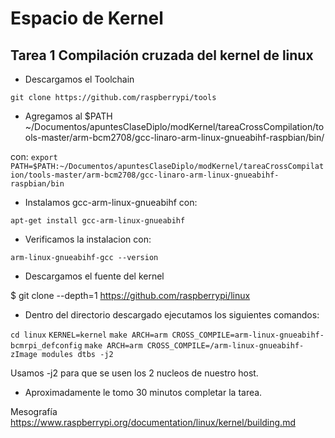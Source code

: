Espacio de Kernel
===
Tarea 1 Compilación cruzada del kernel de linux
---

+ Descargamos el Toolchain

`git clone https://github.com/raspberrypi/tools`

+ Agregamos al $PATH ~/Documentos/apuntesClaseDiplo/modKernel/tareaCrossCompilation/tools-master/arm-bcm2708/gcc-linaro-arm-linux-gnueabihf-raspbian/bin/

con: 
`export PATH=$PATH:~/Documentos/apuntesClaseDiplo/modKernel/tareaCrossCompilation/tools-master/arm-bcm2708/gcc-linaro-arm-linux-gnueabihf-raspbian/bin`

+ Instalamos gcc-arm-linux-gnueabihf con:

`apt-get install gcc-arm-linux-gnueabihf`

+ Verificamos la instalacion con:

`arm-linux-gnueabihf-gcc --version`

+ Descargamos el fuente del kernel

$ git clone --depth=1 https://github.com/raspberrypi/linux

+ Dentro del directorio descargado ejecutamos los siguientes comandos:

`cd linux`
`KERNEL=kernel`
`make ARCH=arm CROSS_COMPILE=arm-linux-gnueabihf- bcmrpi_defconfig`
`make ARCH=arm CROSS_COMPILE=/arm-linux-gnueabihf- zImage modules dtbs -j2`

Usamos -j2 para que se usen los 2 nucleos de nuestro host.

+ Aproximadamente le tomo 30 minutos completar la tarea.


Mesografía
<https://www.raspberrypi.org/documentation/linux/kernel/building.md>

